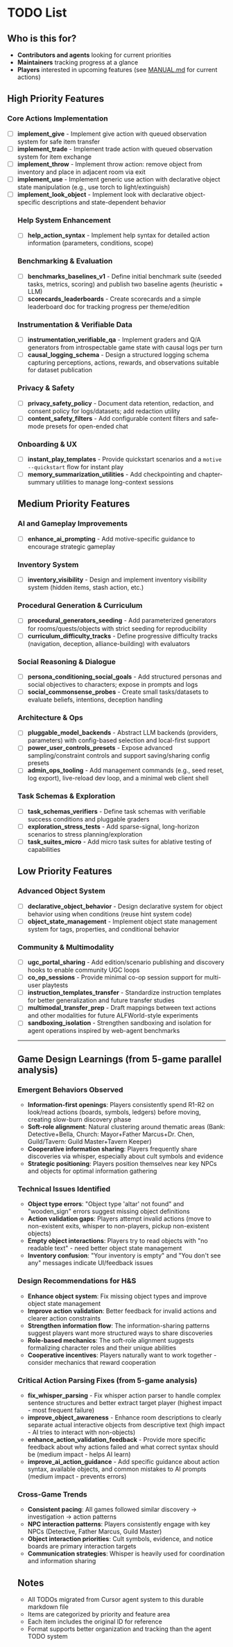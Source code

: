 # TODO List

## Who is this for?

- **Contributors and agents** looking for current priorities
- **Maintainers** tracking progress at a glance
- **Players** interested in upcoming features (see [MANUAL.md](MANUAL.md) for current actions)

## High Priority Features

### Core Actions Implementation
- [ ] **implement_give** - Implement give action with queued observation system for safe item transfer
- [ ] **implement_trade** - Implement trade action with queued observation system for item exchange  
- [ ] **implement_throw** - Implement throw action: remove object from inventory and place in adjacent room via exit
- [ ] **implement_use** - Implement generic use action with declarative object state manipulation (e.g., use torch to light/extinguish)
- [ ] **implement_look_object** - Implement look <object> with declarative object-specific descriptions and state-dependent behavior

### Help System Enhancement
- [ ] **help_action_syntax** - Implement help <action> syntax for detailed action information (parameters, conditions, scope)

### Benchmarking & Evaluation
- [ ] **benchmarks_baselines_v1** - Define initial benchmark suite (seeded tasks, metrics, scoring) and publish two baseline agents (heuristic + LLM)
- [ ] **scorecards_leaderboards** - Create scorecards and a simple leaderboard doc for tracking progress per theme/edition

### Instrumentation & Verifiable Data
- [ ] **instrumentation_verifiable_qa** - Implement graders and Q/A generators from introspectable game state with causal logs per turn
- [ ] **causal_logging_schema** - Design a structured logging schema capturing perceptions, actions, rewards, and observations suitable for dataset publication

### Privacy & Safety
- [ ] **privacy_safety_policy** - Document data retention, redaction, and consent policy for logs/datasets; add redaction utility
- [ ] **content_safety_filters** - Add configurable content filters and safe-mode presets for open-ended chat

### Onboarding & UX
- [ ] **instant_play_templates** - Provide quickstart scenarios and a `motive --quickstart` flow for instant play
- [ ] **memory_summarization_utilities** - Add checkpointing and chapter-summary utilities to manage long-context sessions

## Medium Priority Features

### AI and Gameplay Improvements
- [ ] **enhance_ai_prompting** - Add motive-specific guidance to encourage strategic gameplay

### Inventory System
- [ ] **inventory_visibility** - Design and implement inventory visibility system (hidden items, stash action, etc.)

### Procedural Generation & Curriculum
- [ ] **procedural_generators_seeding** - Add parameterized generators for rooms/quests/objects with strict seeding for reproducibility
- [ ] **curriculum_difficulty_tracks** - Define progressive difficulty tracks (navigation, deception, alliance-building) with evaluators

### Social Reasoning & Dialogue
- [ ] **persona_conditioning_social_goals** - Add structured personas and social objectives to characters; expose in prompts and logs
- [ ] **social_commonsense_probes** - Create small tasks/datasets to evaluate beliefs, intentions, deception handling

### Architecture & Ops
- [ ] **pluggable_model_backends** - Abstract LLM backends (providers, parameters) with config-based selection and local-first support
- [ ] **power_user_controls_presets** - Expose advanced sampling/constraint controls and support saving/sharing config presets
- [ ] **admin_ops_tooling** - Add management commands (e.g., seed reset, log export), live-reload dev loop, and a minimal web client shell

### Task Schemas & Exploration
- [ ] **task_schemas_verifiers** - Define task schemas with verifiable success conditions and pluggable graders
- [ ] **exploration_stress_tests** - Add sparse-signal, long-horizon scenarios to stress planning/exploration
- [ ] **task_suites_micro** - Add micro task suites for ablative testing of capabilities

## Low Priority Features

### Advanced Object System
- [ ] **declarative_object_behavior** - Design declarative system for object behavior using when conditions (reuse hint system code)
- [ ] **object_state_management** - Implement object state management system for tags, properties, and conditional behavior

### Community & Multimodality
- [ ] **ugc_portal_sharing** - Add edition/scenario publishing and discovery hooks to enable community UGC loops
- [ ] **co_op_sessions** - Provide minimal co-op session support for multi-user playtests
- [ ] **instruction_templates_transfer** - Standardize instruction templates for better generalization and future transfer studies
- [ ] **multimodal_transfer_prep** - Draft mappings between text actions and other modalities for future ALFWorld-style experiments
- [ ] **sandboxing_isolation** - Strengthen sandboxing and isolation for agent operations inspired by web-agent benchmarks

---

## Game Design Learnings (from 5-game parallel analysis)

### Emergent Behaviors Observed
- **Information-first openings**: Players consistently spend R1-R2 on look/read actions (boards, symbols, ledgers) before moving, creating slow-burn discovery phase
- **Soft-role alignment**: Natural clustering around thematic areas (Bank: Detective+Bella, Church: Mayor+Father Marcus+Dr. Chen, Guild/Tavern: Guild Master+Tavern Keeper)
- **Cooperative information sharing**: Players frequently share discoveries via whisper, especially about cult symbols and evidence
- **Strategic positioning**: Players position themselves near key NPCs and objects for optimal information gathering

### Technical Issues Identified
- **Object type errors**: "Object type 'altar' not found" and "wooden_sign" errors suggest missing object definitions
- **Action validation gaps**: Players attempt invalid actions (move to non-existent exits, whisper to non-players, pickup non-existent objects)
- **Empty object interactions**: Players try to read objects with "no readable text" - need better object state management
- **Inventory confusion**: "Your inventory is empty" and "You don't see any" messages indicate UI/feedback issues

### Design Recommendations for H&S
- **Enhance object system**: Fix missing object types and improve object state management
- **Improve action validation**: Better feedback for invalid actions and clearer action constraints
- **Strengthen information flow**: The information-sharing patterns suggest players want more structured ways to share discoveries
- **Role-based mechanics**: The soft-role alignment suggests formalizing character roles and their unique abilities
- **Cooperative incentives**: Players naturally want to work together - consider mechanics that reward cooperation

### Critical Action Parsing Fixes (from 5-game analysis)
- **fix_whisper_parsing** - Fix whisper action parser to handle complex sentence structures and better extract target player (highest impact - most frequent failure)
- **improve_object_awareness** - Enhance room descriptions to clearly separate actual interactive objects from descriptive text (high impact - AI tries to interact with non-objects)
- **enhance_action_validation_feedback** - Provide more specific feedback about why actions failed and what correct syntax should be (medium impact - helps AI learn)
- **improve_ai_action_guidance** - Add specific guidance about action syntax, available objects, and common mistakes to AI prompts (medium impact - prevents errors)

### Cross-Game Trends
- **Consistent pacing**: All games followed similar discovery → investigation → action patterns
- **NPC interaction patterns**: Players consistently engage with key NPCs (Detective, Father Marcus, Guild Master)
- **Object interaction priorities**: Cult symbols, evidence, and notice boards are primary interaction targets
- **Communication strategies**: Whisper is heavily used for coordination and information sharing

## Notes

- All TODOs migrated from Cursor agent system to this durable markdown file
- Items are categorized by priority and feature area
- Each item includes the original ID for reference
- Format supports better organization and tracking than the agent TODO system
